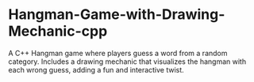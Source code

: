 # Hangman-Game-with-Drawing-Mechanic-cpp
A C++ Hangman game where players guess a word from a random category. Includes a drawing mechanic that visualizes the hangman with each wrong guess, adding a fun and interactive twist.
